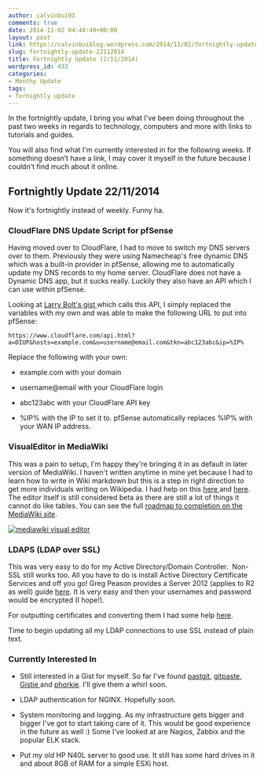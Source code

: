 ```yaml
---
author: calvinbui93
comments: true
date: 2014-11-02 04:44:49+00:00
layout: post
link: https://calvinbuiblog.wordpress.com/2014/11/02/fortnightly-update-22112014/
slug: fortnightly-update-22112014
title: Fortnightly Update (2/11/2014)
wordpress_id: 433
categories:
- Monthy Update
tags:
- fornightly update
---
```


In the fortnightly update, I bring you what I've been doing throughout the past two weeks in regards to technology, computers and more with links to tutorials and guides.

You will also find what I'm currently interested in for the following weeks. If something doesn’t have a link, I may cover it myself in the future because I couldn't find much about it online.

<!-- more -->


## Fortnightly Update 22/11/2014


Now it's fortnightly instead of weekly. Funny ha.


### CloudFlare DNS Update Script for pfSense


Having moved over to CloudFlare, I had to move to switch my DNS servers over to them. Previously they were using Namecheap's free dynamic DNS which was a built-in provider in pfSense, allowing me to automatically update my DNS records to my home server. CloudFlare does not have a Dynamic DNS app, but it sucks really. Luckily they also have an API which I can use within pfSense.

Looking at [Larry Bolt's gist ](https://gist.github.com/larrybolt/6295160)which calls this API, I simply replaced the variables with my own and was able to make the following URL to put into pfSense:

    
    https://www.cloudflare.com/api.html?a=DIUP&hosts=example.com&u=username@email.com&tkn=abc123abc&ip=%IP%


Replace the following with your own:



	
  * example.com with your domain

	
  * username@email with your CloudFlare login

	
  * abc123abc with your CloudFlare API key

	
  * %IP% with the IP to set it to. pfSense automatically replaces %IP% with your WAN IP address.




### VisualEditor in MediaWiki


This was a pain to setup, I'm happy they're bringing it in as default in later version of MediaWiki. I haven't written anytime in mine yet because I had to learn how to write in Wiki markdown but this is a step in right direction to get more individuals writing on Wikipedia. I had help on this [here ](http://www.mediawiki.org/wiki/Extension:VisualEditor)and [here](http://edutechwiki.unige.ch/en/VisualEditor). The editor itself is still considered beta as there are still a lot of things it cannot do like tables. You can see the full [roadmap to completion on the MediaWiki site](http://www.mediawiki.org/wiki/VisualEditor/Roadmap).

[![mediawiki visual editor](http://calvinbuiblog.files.wordpress.com/2014/10/capture7.png)](http://calvinbuiblog.files.wordpress.com/2014/10/capture7.png)


### LDAPS (LDAP over SSL)


This was very easy to do for my Active Directory/Domain Controller.  Non-SSL still works too. All you have to do is install Active Directory Certificate Services and off you go! Greg Peason provides a Server 2012 (applies to R2 as well) guide [here](http://gregtechnobabble.blogspot.com.au/2012/11/enabling-ldap-ssl-in-windows-2012-part-1.html). It is very easy and then your usernames and password would be encrypted (I hope!).

For outputting certificates and converting them I had some help [here](https://confluence.atlassian.com/display/DOC/Configuring+an+SSL+Connection+to+Active+Directory).

Time to begin updating all my LDAP connections to use SSL instead of plain text.


### Currently Interested In





	
  * Still interested in a Gist for myself. So far I've found [pastgit](https://github.com/mmikulicic/pastgit), [gitpaste](https://github.com/justinvh/gitpaste), [Gistie ](https://github.com/gmarik/Gistie)and [phorkie](phorkie). I'll give them a whirl soon.

	
  * LDAP authentication for NGINX. Hopefully soon.

	
  * System monitoring and logging. As my infrastructure gets bigger and bigger I've got to start taking care of it. This would be good experience in the future as well :) Some I've looked at are Nagios, Zabbix and the popular ELK stack.

	
  * Put my old HP N40L server to good use. It still has some hard drives in it and about 8GB of RAM for a simple ESXi host.



